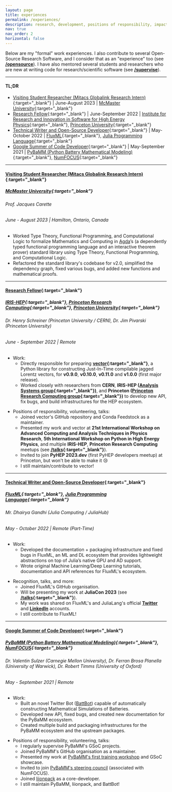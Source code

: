 ```yaml
---
layout: page
title: experiences
permalink: /experiences/
description: research, development, positions of responsibility, impact, ...
nav: true
nav_order: 2
horizontal: false
---
```


Below are my "formal" work experiences. I also contribute to several Open-Source Research Software, and I consider that as an "experience" too (see **[/opensource](/opensource)**). I have also mentored several students and researchers who are new at writing code for research/scientific software (see **[/supervise](/supervise)**).

---

#### TL;DR

- [Visiting Student Researcher (Mitacs Globalink Research Intern)](https://www.mitacs.ca/en/programs/globalink/globalink-research-internship){:target="_blank"} \| June-August 2023 \| [McMaster University](https://www.mcmaster.ca){:target="_blank"}
- [Research Fellow](https://iris-hep.org/fellows/Saransh-cpp.html){:target="_blank"} \| June-September 2022 \| [Institute for Research and Innovation in Software for High Energy Physics](https://researchcomputing.princeton.edu/research/iris-hep-software-institute){:target="_blank"}, [Princeton University](https://www.princeton.edu){:target="_blank"}
- [Technical Writer and Open-Source Developer](https://julialang.org/jsoc/){:target="_blank"} \| May-October 2022 \| [FluxML](https://fluxml.ai){:target="_blank"}, [Julia Programming Language](https://julialang.org){:target="_blank"}
- [Google Summer of Code Developer](https://summerofcode.withgoogle.com){:target="_blank"} \| May-September 2021 \| [PyBaMM (Python Battery Mathematical Modeling)](https://pybamm.org){:target="_blank"}, [NumFOCUS](https://numfocus.org){:target="_blank"}


---

#### [Visiting Student Researcher (Mitacs Globalink Research Intern)](https://www.mitacs.ca/en/programs/globalink/globalink-research-internship){:target="_blank"}
##### [McMaster University](https://www.mcmaster.ca){:target="_blank"}
###### Prof. Jacques Carette
###### June - August 2023 | Hamilton, Ontario, Canada

- Worked Type Theory, Functional Programming, and Computational Logic to formalize Mathematics and Computing in [Agda](https://wiki.portal.chalmers.se/agda/pmwiki.php)’s (a dependently typed functional programming language and an interactive theorem prover) standard library using Type Theory, Functional Programming, and Computational Logic.
- Refactored the standard library's codebase for v2.0, simplified the dependency graph, fixed various bugs, and added new functions and mathematical proofs.

---

#### [Research Fellow](https://iris-hep.org/fellows/Saransh-cpp.html){:target="_blank"}
##### [IRIS-HEP](https://researchcomputing.princeton.edu/research/iris-hep-software-institute){:target="_blank"}, [Princeton Research Computing](https://researchcomputing.princeton.edu/){:target="_blank"}, [Princeton University](https://www.princeton.edu){:target="_blank"}
###### Dr. Henry Schreiner (Princeton University / CERN), Dr. Jim Pivarski (Princeton University)
###### June - September 2022 | Remote

- Work:
  - Directly responsible for preparing **[vector](https://vector.readthedocs.io/en/latest/){:target="_blank"}**, a Python library for constructing Just-In-Time compilable jagged Lorentz vectors, for **v0.9.0**, **v0.10.0**, **v0.11.0** and **v1.0.0** (first major release).
  - Worked closely with researchers from **CERN**, **IRIS-HEP ([Analysis Systems group](https://iris-hep.org){:target="_blank"})**, and **Princeton ([Princeton Research Computing group](https://researchcomputing.princeton.edu){:target="_blank"})** to develop new API, fix bugs, and build infrastructures for the HEP ecosystem.
<!-- - Impact:
  - Vector has **50+ GitHub stars** and **210,000+ installs**.
  - The releases are currently being used by researchers at **CERN**, **Princeton University**, **IRIS-HEP** and **other research institutes**. -->

- Positions of responsibility, volunteering, talks:
  - Joined vector's GitHub repository and Conda Feedstock as a maintainer.
  - Presented my work and vector at **21st International Workshop on Advanced Computing and Analysis Techniques in Physics Research**, **5th International Workshop on Python in High Energy Physics**, and multiple **IRIS-HEP**, **Princeton Research Computing** meetups (see **[/talks](/talks){:target="_blank"}**).
  - Invited to join **PyHEP 2023.dev** (first PyHEP developers meetup) at Princeton, but won't be able to make it 😢
  - I still maintain/contribute to vector!

---

#### [Technical Writer and Open-Source Developer](https://julialang.org/jsoc/){:target="_blank"}
##### [FluxML](https://fluxml.ai){:target="_blank"}, [Julia Programming Language](https://julialang.org){:target="_blank"}
###### Mr. Dhairya Gandhi (Julia Computing / JuliaHub)
###### May - October 2022 | Remote (Part-Time)

- Work:
  - Developed the documentation + packaging infrastructure and fixed bugs in FluxML, an ML and DL ecosystem that provides lightweight abstractions on top of Julia’s native GPU and AD support.
   - Wrote original Machine Learning/Deep Learning tutorials, documentation and API references for FluxML's ecosystem.
<!-- - Impact:
  - FluxML is Julia's primary ML and DL ecosystem with hundreds of thousands of downloads.
  - Flux.jl alone has **4000+ GitHub stars** and **110,000+ installs** (Julia-n ecosystems are not concentrated in a single library - for instance, there is a separate package under FluxML just for one-hot encoding - OneHotArrays.jl).
  - The documentation, infrastructue, and bug fixes impacted ML and DL researchers all around the world, including institutions and companies (MIT, AMD, UCL, CMU, and so on). -->

- Recognition, talks, and more:
  - Joined FluxML's GitHub organisation.
  - Will be presenting my work at **JuliaCon 2023** (see **[/talks](/talks){:target="_blank"}**).
  - My work was shared on FluxML's and JuliaLang's official **[Twitter](https://twitter.com/FluxML/status/1589255265559396352)** and **[LinkedIn](https://www.linkedin.com/feed/update/urn:li:activity:6995034692412456960/)** accounts.
  - I still contribute to FluxML!

---

#### [Google Summer of Code Developer](https://summerofcode.withgoogle.com){:target="_blank"}
##### [PyBaMM (Python Battery Mathematical Modeling)](https://pybamm.org){:target="_blank"}, [NumFOCUS](https://numfocus.org){:target="_blank"}
###### Dr. Valentin Sulzer (Carnegie Mellon University), Dr. Ferran Brosa Planella (University of Warwick), Dr. Robert Timms (University of Oxford)
###### May - September 2021 | Remote

- Work:
  - Built an novel Twitter Bot ([BattBot](https://github.com/pybamm-team/BattBot)) capable of automatically constructing Mathematical Simulations of Batteries.
  - Developed new API, fixed bugs, and created new documentation for the PyBaMM ecosystem.
  - Created multiple build and packaging infrastructures for the PyBaMM ecosystem and the upstream packages.
<!-- - Impact:
  - PyBaMM is a collaboration between multiple academic institutes with **550+ GitHub stars** and **300,000+ installs**.
  - My work impacted battery researchers worldwide as PyBaMM is the most adopted Python framework for Modeling of Batteries.
  - BattBot gained a lot of traction on Twitter and GitHub. -->

- Positions of responsibility, volunteering, talks:
  - I regularly supervise PyBaMM's GSoC projects.
  - Joined PyBaMM's GitHub organisation as a maintainer.
  - Presented my work at [PyBaMM's first training workshop](https://www.pybamm.org/training) and GSoC showcase.
  - Invited to join [PyBaMM's steering council](https://github.com/pybamm-team/PyBaMM/wiki/Governance#current-steering-council) (associated with NumFOCUS).
  - Joined [liionpack](https://github.com/pybamm-team/liionpack) as a core-developer.
  - I still maintain PyBaMM, liionpack, and BattBot!
